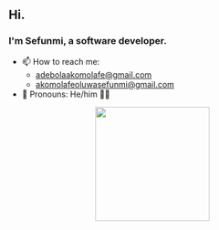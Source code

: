 ## Hi.
### I'm Sefunmi, a software developer.

- 📫 How to reach me:
  - adebolaakomolafe@gmail.com
  - akomolafeoluwasefunmi@gmail.com
- 🌈 Pronouns: He/him 🧒🏿

<p align=center>
<img height=200 src="https://github-readme-stats.vercel.app/api/top-langs/?username=adebola-io&layout=compact&theme=dark"/>
</p>
